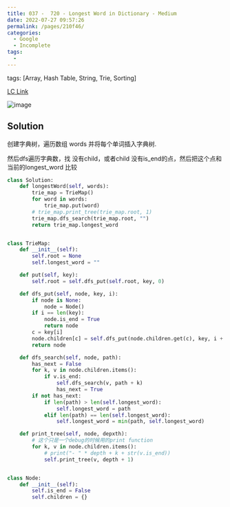 ```yaml
---
title: 037 -  720 - Longest Word in Dictionary - Medium
date: 2022-07-27 09:57:26
permalink: /pages/210f46/
categories:
  - Google
  - Incomplete
tags:
  - 
---
```

tags: [Array, Hash Table, String, Trie, Sorting]


[LC Link](https://leetcode.cn/problems/longest-word-in-dictionary/)

<img alt="image" src="https://user-images.githubusercontent.com/41789327/182254744-10dbf4c7-4cf5-4ea3-aed1-003e790ba2ff.png">

## Solution
创建字典树，遍历数组 words 并将每个单词插入字典树.

然后dfs遍历字典数，找 没有child，或者child 没有is_end的点，然后把这个点和当前的longest_word 比较


```python
class Solution:
    def longestWord(self, words):
        trie_map = TrieMap()
        for word in words:
            trie_map.put(word)
        # trie_map.print_tree(trie_map.root, 1)
        trie_map.dfs_search(trie_map.root, "")
        return trie_map.longest_word


class TrieMap:
    def __init__(self):
        self.root = None
        self.longest_word = ""

    def put(self, key):
        self.root = self.dfs_put(self.root, key, 0)

    def dfs_put(self, node, key, i):
        if node is None:
            node = Node()
        if i == len(key):
            node.is_end = True
            return node
        c = key[i]
        node.children[c] = self.dfs_put(node.children.get(c), key, i + 1)
        return node

    def dfs_search(self, node, path):
        has_next = False
        for k, v in node.children.items():
            if v.is_end:
                self.dfs_search(v, path + k)
                has_next = True
        if not has_next:
            if len(path) > len(self.longest_word):
                self.longest_word = path
            elif len(path) == len(self.longest_word):
                self.longest_word = min(path, self.longest_word)

    def print_tree(self, node, depxth):
        # 这个只是一个debug的时候用的print function
        for k, v in node.children.items():
            # print("- " * depth + k + str(v.is_end))
            self.print_tree(v, depth + 1)


class Node:
    def __init__(self):
        self.is_end = False
        self.children = {}
```